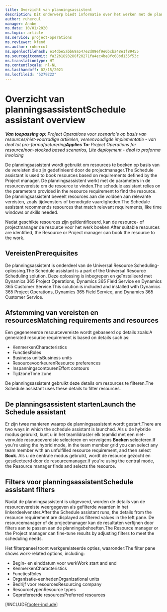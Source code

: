 ```yaml
---
title: Overzicht van planningsassistent
description: Dit onderwerp biedt informatie over het werken met de planningsassistent om resources te boeken.
author: ruhercul
manager: Annbe
ms.date: 10/01/2020
ms.topic: article
ms.service: project-operations
ms.reviewer: kfend
ms.author: ruhercul
ms.openlocfilehash: e14dbe5abb69a547e2d09ef9e6bcba48e1f89455
ms.sourcegitcommit: fa32b1893286f20271fa4ec4be8fc68bd135f53c
ms.translationtype: HT
ms.contentlocale: nl-NL
ms.lasthandoff: 02/15/2021
ms.locfileid: "5279222"
---
```

# <a name="schedule-assistant-overview"></a><span data-ttu-id="b19e9-103">Overzicht van planningsassistent</span><span class="sxs-lookup"><span data-stu-id="b19e9-103">Schedule assistant overview</span></span>

<span data-ttu-id="b19e9-104">_**Van toepassing op:** Project Operations voor scenario's op basis van resources/niet-voorradige artikelen, vereenvoudigde implementatie - van deal tot pro-formafacturering_</span><span class="sxs-lookup"><span data-stu-id="b19e9-104">_**Applies To:** Project Operations for resource/non-stocked based scenarios, Lite deployment - deal to proforma invoicing_</span></span>

<span data-ttu-id="b19e9-105">De planningsassistent wordt gebruikt om resources te boeken op basis van de vereisten die zijn gedefinieerd door de projectmanager.</span><span class="sxs-lookup"><span data-stu-id="b19e9-105">The Schedule assistant is used to book resources based on requirements defined by the Project manager.</span></span> <span data-ttu-id="b19e9-106">De planningsassistent werkt met de parameters in de resourcevereiste om de resource te vinden.</span><span class="sxs-lookup"><span data-stu-id="b19e9-106">The schedule assistant relies on the parameters provided in the resource requirement to find the resource.</span></span> <span data-ttu-id="b19e9-107">De planningsassistent beveelt resources aan die voldoen aan relevante vereisten, zoals tijdvensters of benodigde vaardigheden.</span><span class="sxs-lookup"><span data-stu-id="b19e9-107">The Schedule assistant recommends resources that match relevant requirements, like time windows or skills needed.</span></span>

<span data-ttu-id="b19e9-108">Nadat geschikte resources zijn geïdentificeerd, kan de resource- of projectmanager de resource voor het werk boeken.</span><span class="sxs-lookup"><span data-stu-id="b19e9-108">After suitable resources are identified, the Resource or Project manager can book the resource to the work.</span></span>

## <a name="prerequisites"></a><span data-ttu-id="b19e9-109">Vereisten</span><span class="sxs-lookup"><span data-stu-id="b19e9-109">Prerequisites</span></span>

<span data-ttu-id="b19e9-110">De planningsassistent is onderdeel van de Universal Resource Scheduling-oplossing.</span><span class="sxs-lookup"><span data-stu-id="b19e9-110">The Schedule assistant is a part of the Universal Resource Scheduling solution.</span></span> <span data-ttu-id="b19e9-111">Deze oplossing is inbegrepen en geïnstalleerd met Dynamics 365 Project Operations, Dynamics 365 Field Service en Dynamics 365 Customer Service.</span><span class="sxs-lookup"><span data-stu-id="b19e9-111">This solution is included and installed with Dynamics 365 Project Operations, Dynamics 365 Field Service, and Dynamics 365 Customer Service.</span></span>

## <a name="matching-requirements-and-resources"></a><span data-ttu-id="b19e9-112">Afstemming van vereisten en resources</span><span class="sxs-lookup"><span data-stu-id="b19e9-112">Matching requirements and resources</span></span>

<span data-ttu-id="b19e9-113">Een gegenereerde resourcevereiste wordt gebaseerd op details zoals:</span><span class="sxs-lookup"><span data-stu-id="b19e9-113">A generated resource requirement is based on details such as:</span></span>

-   <span data-ttu-id="b19e9-114">Kenmerken</span><span class="sxs-lookup"><span data-stu-id="b19e9-114">Characteristics</span></span>
-   <span data-ttu-id="b19e9-115">Functies</span><span class="sxs-lookup"><span data-stu-id="b19e9-115">Roles</span></span>
-   <span data-ttu-id="b19e9-116">Business units</span><span class="sxs-lookup"><span data-stu-id="b19e9-116">Business units</span></span>
-   <span data-ttu-id="b19e9-117">Resourcevoorkeuren</span><span class="sxs-lookup"><span data-stu-id="b19e9-117">Resource preferences</span></span>
-   <span data-ttu-id="b19e9-118">Inspanningscontouren</span><span class="sxs-lookup"><span data-stu-id="b19e9-118">Effort contours</span></span>
-   <span data-ttu-id="b19e9-119">Tijdzone</span><span class="sxs-lookup"><span data-stu-id="b19e9-119">Time zone</span></span>

<span data-ttu-id="b19e9-120">De planningsassistent gebruikt deze details om resources te filteren.</span><span class="sxs-lookup"><span data-stu-id="b19e9-120">The Schedule assistant uses these details to filter resources.</span></span>

## <a name="launch-the-schedule-assistant"></a><span data-ttu-id="b19e9-121">De planningsassistent starten</span><span class="sxs-lookup"><span data-stu-id="b19e9-121">Launch the Schedule assistant</span></span>

<span data-ttu-id="b19e9-122">Er zijn twee manieren waarop de planningsassistent wordt gestart.</span><span class="sxs-lookup"><span data-stu-id="b19e9-122">There are two ways in which the schedule assistant is launched.</span></span> <span data-ttu-id="b19e9-123">Als u de hybride modus gebruikt, kunt u in het teamlidraster elk teamlid met een niet-vervulde resourcevereiste selecteren en vervolgens **Boeken** selecteren.</span><span class="sxs-lookup"><span data-stu-id="b19e9-123">If you're using the hybrid mode, in the team member grid you can select any team member with an unfulfilled resource requirement, and then select **Book**.</span></span> <span data-ttu-id="b19e9-124">Als u de centrale modus gebruikt, wordt de resource gezocht en geselecteerd door de resourcemanager.</span><span class="sxs-lookup"><span data-stu-id="b19e9-124">If you're using the central mode, the Resource manager finds and selects the resource.</span></span>

## <a name="schedule-assistant-filters"></a><span data-ttu-id="b19e9-125">Filters voor planningsassistent</span><span class="sxs-lookup"><span data-stu-id="b19e9-125">Schedule assistant filters</span></span>

<span data-ttu-id="b19e9-126">Nadat de planningsassistent is uitgevoerd, worden de details van de resourcevereiste weergegeven als gefilterde waarden in het linkerdeelvenster.</span><span class="sxs-lookup"><span data-stu-id="b19e9-126">After the Schedule assistant runs, the details from the resource requirement are displayed as filtered values in the left pane.</span></span> <span data-ttu-id="b19e9-127">De resourcemanager of de projectmanager kan de resultaten verfijnen door filters aan te passen aan de planningsbehoeften.</span><span class="sxs-lookup"><span data-stu-id="b19e9-127">The Resource manager or the Project manager can fine-tune results by adjusting filters to meet the scheduling needs.</span></span>

<span data-ttu-id="b19e9-128">Het filterpaneel toont werkgerelateerde opties, waaronder:</span><span class="sxs-lookup"><span data-stu-id="b19e9-128">The filter pane shows work-related options, including:</span></span>

-   <span data-ttu-id="b19e9-129">Begin- en einddatum voor werk</span><span class="sxs-lookup"><span data-stu-id="b19e9-129">Work start and end</span></span>
-   <span data-ttu-id="b19e9-130">Kenmerken</span><span class="sxs-lookup"><span data-stu-id="b19e9-130">Characteristics</span></span>
-   <span data-ttu-id="b19e9-131">Functies</span><span class="sxs-lookup"><span data-stu-id="b19e9-131">Roles</span></span>
-   <span data-ttu-id="b19e9-132">Organisatie-eenheden</span><span class="sxs-lookup"><span data-stu-id="b19e9-132">Organizational units</span></span>
-   <span data-ttu-id="b19e9-133">Bedrijf voor resources</span><span class="sxs-lookup"><span data-stu-id="b19e9-133">Resourcing company</span></span>
-   <span data-ttu-id="b19e9-134">Resourcetypen</span><span class="sxs-lookup"><span data-stu-id="b19e9-134">Resource types</span></span>
-   <span data-ttu-id="b19e9-135">Geprefereerde resources</span><span class="sxs-lookup"><span data-stu-id="b19e9-135">Preferred resources</span></span>


[!INCLUDE[footer-include](../includes/footer-banner.md)]